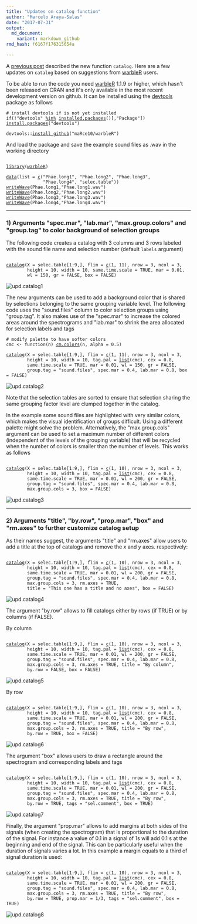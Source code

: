 ```yaml
---
title: "Updates on catalog function"
author: "Marcelo Araya-Salas"
date: "2017-07-31"
output: 
  md_document:
    variant: markdown_github
rmd_hash: f6167f176315654a

---
```


A [previous post](https://marce10.github.io/bioacoustics_in_R/2017/03/17/Creating_song_catalogs.html) described the new function `catalog`. Here are a few updates on `catalog` based on suggestions from [warbleR](https://cran.r-project.org/package=warbleR) users.

To be able to run the code you need [warbleR](https://cran.r-project.org/package=warbleR) 1.1.9 or higher, which hasn't been released on CRAN and it's only available in the most recent development version on github. It can be installed using the [devtools](https://cran.r-project.org/package=devtools) package as follows

<div class="highlight">

<pre class='chroma'><code class='language-r' data-lang='r'><span><span class='c'># install devtools if is not yet installed</span></span>
<span><span class='kr'>if</span><span class='o'>(</span><span class='o'>!</span><span class='s'>"devtools"</span> <span class='o'><a href='https://rdrr.io/r/base/match.html'>%in%</a></span> <span class='nf'><a href='https://rdrr.io/r/utils/installed.packages.html'>installed.packages</a></span><span class='o'>(</span><span class='o'>)</span><span class='o'>[</span>,<span class='s'>"Package"</span><span class='o'>]</span><span class='o'>)</span> <span class='nf'><a href='https://rdrr.io/r/utils/install.packages.html'>install.packages</a></span><span class='o'>(</span><span class='s'>"devtools"</span><span class='o'>)</span></span>
<span></span>
<span><span class='nf'>devtools</span><span class='nf'>::</span><span class='nf'><a href='https://remotes.r-lib.org/reference/install_github.html'>install_github</a></span><span class='o'>(</span><span class='s'>"maRce10/warbleR"</span><span class='o'>)</span></span>
<span></span></code></pre>

</div>

And load the package and save the example sound files as .wav in the working directory

<div class="highlight">

<pre class='chroma'><code class='language-r' data-lang='r'><span> </span>
<span><span class='kr'><a href='https://rdrr.io/r/base/library.html'>library</a></span><span class='o'>(</span><span class='nv'><a href='https://marce10.github.io/warbleR/'>warbleR</a></span><span class='o'>)</span></span>
<span></span>
<span><span class='nf'><a href='https://rdrr.io/r/utils/data.html'>data</a></span><span class='o'>(</span>list <span class='o'>=</span> <span class='nf'><a href='https://rdrr.io/r/base/c.html'>c</a></span><span class='o'>(</span><span class='s'>"Phae.long1"</span>, <span class='s'>"Phae.long2"</span>, <span class='s'>"Phae.long3"</span>, </span>
<span>              <span class='s'>"Phae.long4"</span>, <span class='s'>"selec.table"</span><span class='o'>)</span><span class='o'>)</span></span>
<span><span class='nf'><a href='https://rdrr.io/pkg/tuneR/man/writeWave.html'>writeWave</a></span><span class='o'>(</span><span class='nv'>Phae.long1</span>,<span class='s'>"Phae.long1.wav"</span><span class='o'>)</span></span>
<span><span class='nf'><a href='https://rdrr.io/pkg/tuneR/man/writeWave.html'>writeWave</a></span><span class='o'>(</span><span class='nv'>Phae.long2</span>,<span class='s'>"Phae.long2.wav"</span><span class='o'>)</span></span>
<span><span class='nf'><a href='https://rdrr.io/pkg/tuneR/man/writeWave.html'>writeWave</a></span><span class='o'>(</span><span class='nv'>Phae.long3</span>,<span class='s'>"Phae.long3.wav"</span><span class='o'>)</span></span>
<span><span class='nf'><a href='https://rdrr.io/pkg/tuneR/man/writeWave.html'>writeWave</a></span><span class='o'>(</span><span class='nv'>Phae.long4</span>,<span class='s'>"Phae.long4.wav"</span><span class='o'>)</span></span>
<span></span></code></pre>

</div>

------------------------------------------------------------------------

### 1) Arguments "spec.mar", "lab.mar", "max.group.colors" and "group.tag" to color background of selection groups

The following code creates a catalog with 3 columns and 3 rows labeled with the sound file name and selection number (default `labels` argument)

<div class="highlight">

<pre class='chroma'><code class='language-r' data-lang='r'><span></span>
<span><span class='nf'><a href='https://marce10.github.io/warbleR/reference/catalog.html'>catalog</a></span><span class='o'>(</span>X <span class='o'>=</span> <span class='nv'>selec.table</span><span class='o'>[</span><span class='m'>1</span><span class='o'>:</span><span class='m'>9</span>,<span class='o'>]</span>, flim <span class='o'>=</span> <span class='nf'><a href='https://rdrr.io/r/base/c.html'>c</a></span><span class='o'>(</span><span class='m'>1</span>, <span class='m'>11</span><span class='o'>)</span>, nrow <span class='o'>=</span> <span class='m'>3</span>, ncol <span class='o'>=</span> <span class='m'>3</span>, </span>
<span>        height <span class='o'>=</span> <span class='m'>10</span>, width <span class='o'>=</span> <span class='m'>10</span>, same.time.scale <span class='o'>=</span> <span class='kc'>TRUE</span>, mar <span class='o'>=</span> <span class='m'>0.01</span>, </span>
<span>        wl <span class='o'>=</span> <span class='m'>150</span>, gr <span class='o'>=</span> <span class='kc'>FALSE</span>, box <span class='o'>=</span> <span class='kc'>FALSE</span><span class='o'>)</span></span>
<span></span></code></pre>

</div>

![upd.catalog1](/img/Updates_Catalog_p1.png)

The new arguments can be used to add a background color that is shared by selections belonging to the same grouping variable level. The following code uses the "sound.files" column to color selection groups using "group.tag". It also makes use of the "spec.mar" to increase the colored areas around the spectrograms and "lab.mar" to shrink the area allocated for selection labels and tags

<div class="highlight">

<pre class='chroma'><code class='language-r' data-lang='r'><span><span class='c'># modify palette to have softer colors</span></span>
<span><span class='nv'>cmc</span> <span class='o'>&lt;-</span> <span class='kr'>function</span><span class='o'>(</span><span class='nv'>n</span><span class='o'>)</span> <span class='nf'><a href='https://rdrr.io/r/grDevices/palettes.html'>cm.colors</a></span><span class='o'>(</span><span class='nv'>n</span>, alpha <span class='o'>=</span> <span class='m'>0.5</span><span class='o'>)</span></span>
<span></span>
<span><span class='nf'><a href='https://marce10.github.io/warbleR/reference/catalog.html'>catalog</a></span><span class='o'>(</span>X <span class='o'>=</span> <span class='nv'>selec.table</span><span class='o'>[</span><span class='m'>1</span><span class='o'>:</span><span class='m'>9</span>,<span class='o'>]</span>, flim <span class='o'>=</span> <span class='nf'><a href='https://rdrr.io/r/base/c.html'>c</a></span><span class='o'>(</span><span class='m'>1</span>, <span class='m'>11</span><span class='o'>)</span>, nrow <span class='o'>=</span> <span class='m'>3</span>, ncol <span class='o'>=</span> <span class='m'>3</span>, </span>
<span>        height <span class='o'>=</span> <span class='m'>10</span>, width <span class='o'>=</span> <span class='m'>10</span>, tag.pal <span class='o'>=</span> <span class='nf'><a href='https://rdrr.io/r/base/list.html'>list</a></span><span class='o'>(</span><span class='nv'>cmc</span><span class='o'>)</span>, cex <span class='o'>=</span> <span class='m'>0.8</span>,</span>
<span>        same.time.scale <span class='o'>=</span> <span class='kc'>TRUE</span>, mar <span class='o'>=</span> <span class='m'>0.01</span>, wl <span class='o'>=</span> <span class='m'>150</span>, gr <span class='o'>=</span> <span class='kc'>FALSE</span>, </span>
<span>        group.tag <span class='o'>=</span> <span class='s'>"sound.files"</span>, spec.mar <span class='o'>=</span> <span class='m'>0.4</span>, lab.mar <span class='o'>=</span> <span class='m'>0.8</span>, box <span class='o'>=</span> <span class='kc'>FALSE</span><span class='o'>)</span></span>
<span></span></code></pre>

</div>

![upd.catalog2](/img/Updates_Catalog_p2.png)

Note that the selection tables are sorted to ensure that selection sharing the same grouping factor level are clumped together in the catalog.

In the example some sound files are highlighted with very similar colors, which makes the visual identification of groups difficult. Using a different palette might solve the problem. Alternatively, the "max.group.cols" argument can be used to set a maximum number of different colors (independent of the levels of the grouping variable) that will be recycled when the number of colors is smaller than the number of levels. This works as follows

<div class="highlight">

<pre class='chroma'><code class='language-r' data-lang='r'><span></span>
<span><span class='nf'><a href='https://marce10.github.io/warbleR/reference/catalog.html'>catalog</a></span><span class='o'>(</span>X <span class='o'>=</span> <span class='nv'>selec.table</span><span class='o'>[</span><span class='m'>1</span><span class='o'>:</span><span class='m'>9</span>,<span class='o'>]</span>, flim <span class='o'>=</span> <span class='nf'><a href='https://rdrr.io/r/base/c.html'>c</a></span><span class='o'>(</span><span class='m'>1</span>, <span class='m'>10</span><span class='o'>)</span>, nrow <span class='o'>=</span> <span class='m'>3</span>, ncol <span class='o'>=</span> <span class='m'>3</span>, </span>
<span>        height <span class='o'>=</span> <span class='m'>10</span>, width <span class='o'>=</span> <span class='m'>10</span>, tag.pal <span class='o'>=</span> <span class='nf'><a href='https://rdrr.io/r/base/list.html'>list</a></span><span class='o'>(</span><span class='nv'>cmc</span><span class='o'>)</span>, cex <span class='o'>=</span> <span class='m'>0.8</span>,</span>
<span>        same.time.scale <span class='o'>=</span> <span class='kc'>TRUE</span>, mar <span class='o'>=</span> <span class='m'>0.01</span>, wl <span class='o'>=</span> <span class='m'>200</span>, gr <span class='o'>=</span> <span class='kc'>FALSE</span>, </span>
<span>        group.tag <span class='o'>=</span> <span class='s'>"sound.files"</span>, spec.mar <span class='o'>=</span> <span class='m'>0.4</span>, lab.mar <span class='o'>=</span> <span class='m'>0.8</span>,</span>
<span>        max.group.cols <span class='o'>=</span> <span class='m'>3</span>, box <span class='o'>=</span> <span class='kc'>FALSE</span><span class='o'>)</span></span>
<span></span></code></pre>

</div>

![upd.catalog3](/img/Updates_Catalog_p3.png)

------------------------------------------------------------------------

### 2) Arguments "title", "by.row", "prop.mar", "box" and "rm.axes" to further customize catalog setup

As their names suggest, the arguments "title" and "rm.axes" allow users to add a title at the top of catalogs and remove the *x* and *y* axes. respectively:

<div class="highlight">

<pre class='chroma'><code class='language-r' data-lang='r'><span></span>
<span><span class='nf'><a href='https://marce10.github.io/warbleR/reference/catalog.html'>catalog</a></span><span class='o'>(</span>X <span class='o'>=</span> <span class='nv'>selec.table</span><span class='o'>[</span><span class='m'>1</span><span class='o'>:</span><span class='m'>9</span>,<span class='o'>]</span>, flim <span class='o'>=</span> <span class='nf'><a href='https://rdrr.io/r/base/c.html'>c</a></span><span class='o'>(</span><span class='m'>1</span>, <span class='m'>10</span><span class='o'>)</span>, nrow <span class='o'>=</span> <span class='m'>3</span>, ncol <span class='o'>=</span> <span class='m'>3</span>, </span>
<span>        height <span class='o'>=</span> <span class='m'>10</span>, width <span class='o'>=</span> <span class='m'>10</span>, tag.pal <span class='o'>=</span> <span class='nf'><a href='https://rdrr.io/r/base/list.html'>list</a></span><span class='o'>(</span><span class='nv'>cmc</span><span class='o'>)</span>, cex <span class='o'>=</span> <span class='m'>0.8</span>,</span>
<span>        same.time.scale <span class='o'>=</span> <span class='kc'>TRUE</span>, mar <span class='o'>=</span> <span class='m'>0.01</span>, wl <span class='o'>=</span> <span class='m'>200</span>, gr <span class='o'>=</span> <span class='kc'>FALSE</span>, </span>
<span>        group.tag <span class='o'>=</span> <span class='s'>"sound.files"</span>, spec.mar <span class='o'>=</span> <span class='m'>0.4</span>, lab.mar <span class='o'>=</span> <span class='m'>0.8</span>,</span>
<span>        max.group.cols <span class='o'>=</span> <span class='m'>3</span>, rm.axes <span class='o'>=</span> <span class='kc'>TRUE</span>, </span>
<span>        title <span class='o'>=</span> <span class='s'>"This one has a title and no axes"</span>, box <span class='o'>=</span> <span class='kc'>FALSE</span><span class='o'>)</span></span>
<span></span></code></pre>

</div>

![upd.catalog4](/img/Updates_Catalog_p4.png)

The argument "by.row" allows to fill catalogs either by rows (if TRUE) or by columns (if FALSE).

By column

<div class="highlight">

<pre class='chroma'><code class='language-r' data-lang='r'><span></span>
<span><span class='nf'><a href='https://marce10.github.io/warbleR/reference/catalog.html'>catalog</a></span><span class='o'>(</span>X <span class='o'>=</span> <span class='nv'>selec.table</span><span class='o'>[</span><span class='m'>1</span><span class='o'>:</span><span class='m'>9</span>,<span class='o'>]</span>, flim <span class='o'>=</span> <span class='nf'><a href='https://rdrr.io/r/base/c.html'>c</a></span><span class='o'>(</span><span class='m'>1</span>, <span class='m'>10</span><span class='o'>)</span>, nrow <span class='o'>=</span> <span class='m'>3</span>, ncol <span class='o'>=</span> <span class='m'>3</span>, </span>
<span>        height <span class='o'>=</span> <span class='m'>10</span>, width <span class='o'>=</span> <span class='m'>10</span>, tag.pal <span class='o'>=</span> <span class='nf'><a href='https://rdrr.io/r/base/list.html'>list</a></span><span class='o'>(</span><span class='nv'>cmc</span><span class='o'>)</span>, cex <span class='o'>=</span> <span class='m'>0.8</span>,</span>
<span>        same.time.scale <span class='o'>=</span> <span class='kc'>TRUE</span>, mar <span class='o'>=</span> <span class='m'>0.01</span>, wl <span class='o'>=</span> <span class='m'>200</span>, gr <span class='o'>=</span> <span class='kc'>FALSE</span>, </span>
<span>        group.tag <span class='o'>=</span> <span class='s'>"sound.files"</span>, spec.mar <span class='o'>=</span> <span class='m'>0.4</span>, lab.mar <span class='o'>=</span> <span class='m'>0.8</span>,</span>
<span>        max.group.cols <span class='o'>=</span> <span class='m'>3</span>, rm.axes <span class='o'>=</span> <span class='kc'>TRUE</span>, title <span class='o'>=</span> <span class='s'>"By column"</span>, </span>
<span>        by.row <span class='o'>=</span> <span class='kc'>FALSE</span>, box <span class='o'>=</span> <span class='kc'>FALSE</span><span class='o'>)</span></span>
<span></span></code></pre>

</div>

![upd.catalog5](/img/Updates_Catalog_p5.png)

By row

<div class="highlight">

<pre class='chroma'><code class='language-r' data-lang='r'><span></span>
<span><span class='nf'><a href='https://marce10.github.io/warbleR/reference/catalog.html'>catalog</a></span><span class='o'>(</span>X <span class='o'>=</span> <span class='nv'>selec.table</span><span class='o'>[</span><span class='m'>1</span><span class='o'>:</span><span class='m'>9</span>,<span class='o'>]</span>, flim <span class='o'>=</span> <span class='nf'><a href='https://rdrr.io/r/base/c.html'>c</a></span><span class='o'>(</span><span class='m'>1</span>, <span class='m'>10</span><span class='o'>)</span>, nrow <span class='o'>=</span> <span class='m'>3</span>, ncol <span class='o'>=</span> <span class='m'>3</span>, </span>
<span>        height <span class='o'>=</span> <span class='m'>10</span>, width <span class='o'>=</span> <span class='m'>10</span>, tag.pal <span class='o'>=</span> <span class='nf'><a href='https://rdrr.io/r/base/list.html'>list</a></span><span class='o'>(</span><span class='nv'>cmc</span><span class='o'>)</span>, cex <span class='o'>=</span> <span class='m'>0.8</span>,</span>
<span>        same.time.scale <span class='o'>=</span> <span class='kc'>TRUE</span>, mar <span class='o'>=</span> <span class='m'>0.01</span>, wl <span class='o'>=</span> <span class='m'>200</span>, gr <span class='o'>=</span> <span class='kc'>FALSE</span>, </span>
<span>        group.tag <span class='o'>=</span> <span class='s'>"sound.files"</span>, spec.mar <span class='o'>=</span> <span class='m'>0.4</span>, lab.mar <span class='o'>=</span> <span class='m'>0.8</span>,</span>
<span>        max.group.cols <span class='o'>=</span> <span class='m'>3</span>, rm.axes <span class='o'>=</span> <span class='kc'>TRUE</span>, title <span class='o'>=</span> <span class='s'>"By row"</span>, </span>
<span>        by.row <span class='o'>=</span> <span class='kc'>TRUE</span>, box <span class='o'>=</span> <span class='kc'>FALSE</span><span class='o'>)</span></span>
<span></span></code></pre>

</div>

![upd.catalog6](/img/Updates_Catalog_p6.png)

The argument "box" allows users to draw a rectangle around the spectrogram and corresponding labels and tags

<div class="highlight">

<pre class='chroma'><code class='language-r' data-lang='r'><span></span>
<span><span class='nf'><a href='https://marce10.github.io/warbleR/reference/catalog.html'>catalog</a></span><span class='o'>(</span>X <span class='o'>=</span> <span class='nv'>selec.table</span><span class='o'>[</span><span class='m'>1</span><span class='o'>:</span><span class='m'>9</span>,<span class='o'>]</span>, flim <span class='o'>=</span> <span class='nf'><a href='https://rdrr.io/r/base/c.html'>c</a></span><span class='o'>(</span><span class='m'>1</span>, <span class='m'>10</span><span class='o'>)</span>, nrow <span class='o'>=</span> <span class='m'>3</span>, ncol <span class='o'>=</span> <span class='m'>3</span>, </span>
<span>        height <span class='o'>=</span> <span class='m'>10</span>, width <span class='o'>=</span> <span class='m'>10</span>, tag.pal <span class='o'>=</span> <span class='nf'><a href='https://rdrr.io/r/base/list.html'>list</a></span><span class='o'>(</span><span class='nv'>cmc</span><span class='o'>)</span>, cex <span class='o'>=</span> <span class='m'>0.8</span>,</span>
<span>        same.time.scale <span class='o'>=</span> <span class='kc'>TRUE</span>, mar <span class='o'>=</span> <span class='m'>0.01</span>, wl <span class='o'>=</span> <span class='m'>200</span>, gr <span class='o'>=</span> <span class='kc'>FALSE</span>, </span>
<span>        group.tag <span class='o'>=</span> <span class='s'>"sound.files"</span>, spec.mar <span class='o'>=</span> <span class='m'>0.4</span>, lab.mar <span class='o'>=</span> <span class='m'>0.8</span>,</span>
<span>        max.group.cols <span class='o'>=</span> <span class='m'>3</span>, rm.axes <span class='o'>=</span> <span class='kc'>TRUE</span>, title <span class='o'>=</span> <span class='s'>"By row"</span>, </span>
<span>        by.row <span class='o'>=</span> <span class='kc'>TRUE</span>, tags <span class='o'>=</span> <span class='s'>"sel.comment"</span>, box <span class='o'>=</span> <span class='kc'>TRUE</span><span class='o'>)</span></span>
<span></span></code></pre>

</div>

![upd.catalog7](/img/Updates_Catalog_p7.png)

Finally, the argument "prop.mar" allows to add margins at both sides of the signals (when creating the spectrogram) that is proportional to the duration of the signal. For instance a value of 0.1 in a signal of 1s will add 0.1 s at the beginning and end of the signal. This can be particularly useful when the duration of signals varies a lot. In this example a margin equals to a third of signal duration is used:

<div class="highlight">

<pre class='chroma'><code class='language-r' data-lang='r'><span></span>
<span><span class='nf'><a href='https://marce10.github.io/warbleR/reference/catalog.html'>catalog</a></span><span class='o'>(</span>X <span class='o'>=</span> <span class='nv'>selec.table</span><span class='o'>[</span><span class='m'>1</span><span class='o'>:</span><span class='m'>9</span>,<span class='o'>]</span>, flim <span class='o'>=</span> <span class='nf'><a href='https://rdrr.io/r/base/c.html'>c</a></span><span class='o'>(</span><span class='m'>1</span>, <span class='m'>10</span><span class='o'>)</span>, nrow <span class='o'>=</span> <span class='m'>3</span>, ncol <span class='o'>=</span> <span class='m'>3</span>, </span>
<span>        height <span class='o'>=</span> <span class='m'>10</span>, width <span class='o'>=</span> <span class='m'>10</span>, tag.pal <span class='o'>=</span> <span class='nf'><a href='https://rdrr.io/r/base/list.html'>list</a></span><span class='o'>(</span><span class='nv'>cmc</span><span class='o'>)</span>, cex <span class='o'>=</span> <span class='m'>0.8</span>,</span>
<span>        same.time.scale <span class='o'>=</span> <span class='kc'>TRUE</span>, mar <span class='o'>=</span> <span class='m'>0.01</span>, wl <span class='o'>=</span> <span class='m'>200</span>, gr <span class='o'>=</span> <span class='kc'>FALSE</span>, </span>
<span>        group.tag <span class='o'>=</span> <span class='s'>"sound.files"</span>, spec.mar <span class='o'>=</span> <span class='m'>0.4</span>, lab.mar <span class='o'>=</span> <span class='m'>0.8</span>,</span>
<span>        max.group.cols <span class='o'>=</span> <span class='m'>3</span>, rm.axes <span class='o'>=</span> <span class='kc'>TRUE</span>, title <span class='o'>=</span> <span class='s'>"By row"</span>, </span>
<span>        by.row <span class='o'>=</span> <span class='kc'>TRUE</span>, prop.mar <span class='o'>=</span> <span class='m'>1</span><span class='o'>/</span><span class='m'>3</span>, tags <span class='o'>=</span> <span class='s'>"sel.comment"</span>, box <span class='o'>=</span> <span class='kc'>TRUE</span><span class='o'>)</span></span>
<span></span></code></pre>

</div>

![upd.catalog8](/img/Updates_Catalog_p8.png)

